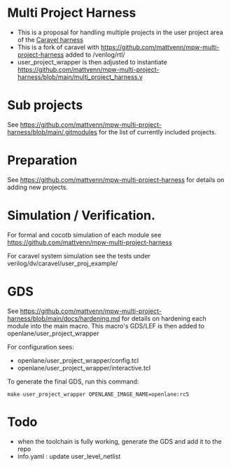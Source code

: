 # Multi Project Harness

* This is a proposal for handling multiple projects in the user project area of the [Caravel harness](https://github.com/efabless/caravel)
* This is a fork of caravel with https://github.com/mattvenn/mpw-multi-project-harness added to /verilog/rtl/
* user_project_wrapper is then adjusted to instantiate https://github.com/mattvenn/mpw-multi-project-harness/blob/main/multi_project_harness.v

# Sub projects

See https://github.com/mattvenn/mpw-multi-project-harness/blob/main/.gitmodules
for the list of currently included projects.

# Preparation

See https://github.com/mattvenn/mpw-multi-project-harness for details on adding new projects.

# Simulation / Verification.

For formal and cocotb simulation of each module see https://github.com/mattvenn/mpw-multi-project-harness

For caravel system simulation see the tests under verilog/dv/caravel/user_proj_example/

# GDS

See https://github.com/mattvenn/mpw-multi-project-harness/blob/main/docs/hardening.md for details on hardening each module into the main macro.
This macro's GDS/LEF is then added to openlane/user_project_wrapper

For configuration sees:

* openlane/user_project_wrapper/config.tcl 
* openlane/user_project_wrapper/interactive.tcl

To generate the final GDS, run this command:

    make user_project_wrapper OPENLANE_IMAGE_NAME=openlane:rc5

# Todo

* when the toolchain is fully working, generate the GDS and add it to the repo
* info.yaml : update user_level_netlist
